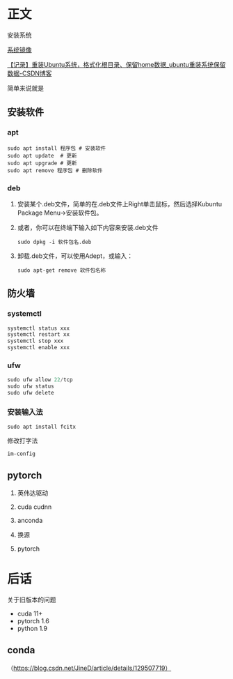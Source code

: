 # 正文

安装系统

[系统镜像](https://blog.csdn.net/weixin_45498383/article/details/131047312)

[【记录】重装Ubuntu系统，格式化根目录、保留home数据_ubuntu重装系统保留数据-CSDN博客](https://blog.csdn.net/qq_46248455/article/details/133818175)

简单来说就是

## 安装软件

### apt

```shell
sudo apt install 程序包 # 安装软件
sudo apt update  # 更新
sudo apt upgrade # 更新
sudo apt remove 程序包 # 删除软件
```

### deb

1. 安装某个.deb文件，简单的在.deb文件上Right单击鼠标，然后选择Kubuntu Package Menu->安装软件包。

2. 或者，你可以在终端下输入如下内容来安装.deb文件

   ```shell
   sudo dpkg -i 软件包名.deb
   ```

3. 卸载.deb文件，可以使用Adept，或输入：

   ```shell
   sudo apt-get remove 软件包名称
   ```

## 防火墙

### systemctl

```powershell
systemctl status xxx
systemctl restart xx
systemctl stop xxx
systemctl enable xxx
```

### ufw

```powershell
sudo ufw allow 22/tcp
sudo ufw status
sudo ufw delete
```



### 安装输入法



```shell
sudo apt install fcitx
```

修改打字法

```shell
im-config
```

## pytorch

1. 英伟达驱动

2. cuda cudnn

3. anconda

4. 换源

5. pytorch

   

# 后话

关于旧版本的问题

- cuda 11+
- pytorch 1.6
- python 1.9





## conda

（https://blog.csdn.net/JineD/article/details/129507719）

